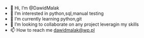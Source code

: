 - 👋 Hi, I’m @DawidMalak
- 👀 I’m interested in python,sql,manual testing
- 🌱 I’m currently learning python,git
- 💞️ I’m looking to collaborate on any project leveragin my skills 
- 📫 How to reach me dawidmalak@wp.pl

<!---
DawidMalak/DawidMalak is a ✨ special ✨ repository because its `README.md` (this file) appears on your GitHub profile.
You can click the Preview link to take a look at your changes.
--->
